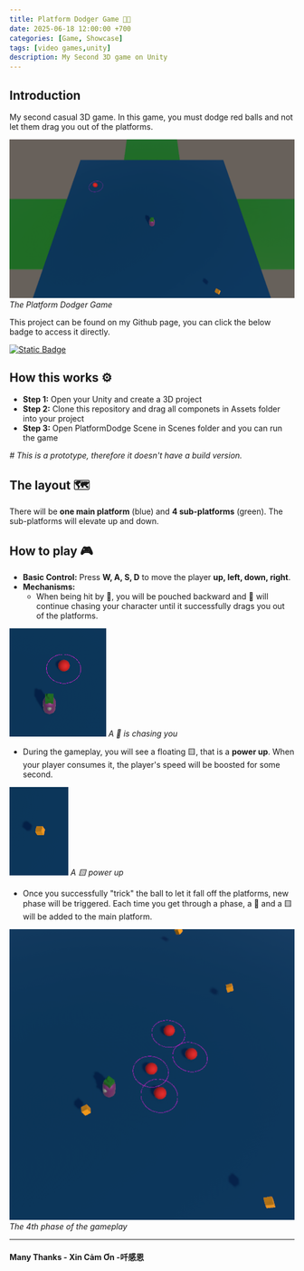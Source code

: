 ```yaml
---
title: Platform Dodger Game 🏃🔴
date: 2025-06-18 12:00:00 +700
categories: [Game, Showcase]
tags: [video games,unity]
description: My Second 3D game on Unity 
---
```


## Introduction 

My second casual 3D game. In this game, you must dodge red balls and not let them drag you out of the platforms.

![Platform Dodger Game](/assets/img/game/PD.png)
_The Platform Dodger Game_

This project can  be found on my Github page, you can click the below badge to access it directly.

[![Static Badge](https://img.shields.io/badge/GitHub-%23181717?style=for-the-badge&logo=github&logoColor=white)](https://github.com/vntortoise724/Unity3D-Platform-Dodger)

## How this works ⚙️

- **Step 1:** Open your Unity and create a 3D project
- **Step 2:** Clone this repository and drag all componets in Assets folder into your project
- **Step 3:** Open PlatformDodge Scene in Scenes folder and you can run the game

_# This is a prototype, therefore it doesn't have a build version._

## The layout 🗺️
There will be **one main platform** (blue) and **4 sub-platforms** (green). The sub-platforms will elevate up and down. 

## How to play 🎮

- **Basic Control:** Press **W, A, S, D** to move the player **up, left, down, right**.
- **Mechanisms:** 
  - When being hit by 🔴, you will be pouched backward and 🔴 will continue chasing your character until it successfully drags you out of the platforms.
  
![Ball Chasing](/assets/img/game/PD-ball.png)
_A 🔴 is chasing you_

  - During the gameplay, you will see a floating 🟨, that is a **power up**. When your player consumes it, the player's speed will be boosted for some second.

![Powerup](/assets/img/game/PD-powerup.png)
_A 🟨 power up_

  - Once you successfully "trick" the ball to let it fall off the platforms, new phase will be triggered. Each time you get through a phase, a 🔴 and a 🟨 will be added to the main platform.

![4th Phase](/assets/img/game/PD-4th-phase.png)
_The 4th phase of the gameplay_

---

#### Many Thanks - Xin Cảm Ơn -吀感恩
